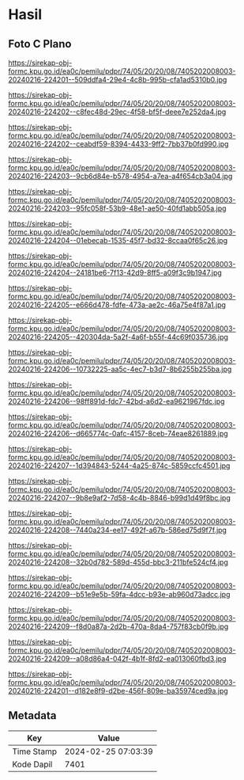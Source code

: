 # Hasil

## Foto C Plano

https://sirekap-obj-formc.kpu.go.id/ea0c/pemilu/pdpr/74/05/20/20/08/7405202008003-20240216-224201--509ddfa4-29e4-4c8b-995b-cfa1ad5310b0.jpg

https://sirekap-obj-formc.kpu.go.id/ea0c/pemilu/pdpr/74/05/20/20/08/7405202008003-20240216-224202--c8fec48d-29ec-4f58-bf5f-deee7e252da4.jpg

https://sirekap-obj-formc.kpu.go.id/ea0c/pemilu/pdpr/74/05/20/20/08/7405202008003-20240216-224202--ceabdf59-8394-4433-9ff2-7bb37b0fd990.jpg

https://sirekap-obj-formc.kpu.go.id/ea0c/pemilu/pdpr/74/05/20/20/08/7405202008003-20240216-224203--9cb6d84e-b578-4954-a7ea-a4f654cb3a04.jpg

https://sirekap-obj-formc.kpu.go.id/ea0c/pemilu/pdpr/74/05/20/20/08/7405202008003-20240216-224203--95fc058f-53b9-48e1-ae50-40fd1abb505a.jpg

https://sirekap-obj-formc.kpu.go.id/ea0c/pemilu/pdpr/74/05/20/20/08/7405202008003-20240216-224204--01ebecab-1535-45f7-bd32-8ccaa0f65c26.jpg

https://sirekap-obj-formc.kpu.go.id/ea0c/pemilu/pdpr/74/05/20/20/08/7405202008003-20240216-224204--24181be6-7f13-42d9-8ff5-a09f3c9b1947.jpg

https://sirekap-obj-formc.kpu.go.id/ea0c/pemilu/pdpr/74/05/20/20/08/7405202008003-20240216-224205--e666d478-fdfe-473a-ae2c-46a75e4f87a1.jpg

https://sirekap-obj-formc.kpu.go.id/ea0c/pemilu/pdpr/74/05/20/20/08/7405202008003-20240216-224205--420304da-5a2f-4a6f-b55f-44c69f035736.jpg

https://sirekap-obj-formc.kpu.go.id/ea0c/pemilu/pdpr/74/05/20/20/08/7405202008003-20240216-224206--10732225-aa5c-4ec7-b3d7-8b6255b255ba.jpg

https://sirekap-obj-formc.kpu.go.id/ea0c/pemilu/pdpr/74/05/20/20/08/7405202008003-20240216-224206--98ff891d-fdc7-42bd-a6d2-ea9621967fdc.jpg

https://sirekap-obj-formc.kpu.go.id/ea0c/pemilu/pdpr/74/05/20/20/08/7405202008003-20240216-224206--d665774c-0afc-4157-8ceb-74eae8261889.jpg

https://sirekap-obj-formc.kpu.go.id/ea0c/pemilu/pdpr/74/05/20/20/08/7405202008003-20240216-224207--1d394843-5244-4a25-874c-5859ccfc4501.jpg

https://sirekap-obj-formc.kpu.go.id/ea0c/pemilu/pdpr/74/05/20/20/08/7405202008003-20240216-224207--9b8e9af2-7d58-4c4b-8846-b99d1d49f8bc.jpg

https://sirekap-obj-formc.kpu.go.id/ea0c/pemilu/pdpr/74/05/20/20/08/7405202008003-20240216-224208--7440a234-ee17-492f-a67b-586ed75d9f7f.jpg

https://sirekap-obj-formc.kpu.go.id/ea0c/pemilu/pdpr/74/05/20/20/08/7405202008003-20240216-224208--32b0d782-589d-455d-bbc3-211bfe524cf4.jpg

https://sirekap-obj-formc.kpu.go.id/ea0c/pemilu/pdpr/74/05/20/20/08/7405202008003-20240216-224209--b51e9e5b-59fa-4dcc-b93e-ab960d73adcc.jpg

https://sirekap-obj-formc.kpu.go.id/ea0c/pemilu/pdpr/74/05/20/20/08/7405202008003-20240216-224209--f8d0a87a-2d2b-470a-8da4-757f83cb0f9b.jpg

https://sirekap-obj-formc.kpu.go.id/ea0c/pemilu/pdpr/74/05/20/20/08/7405202008003-20240216-224209--a08d86a4-042f-4b1f-8fd2-ea013060fbd3.jpg

https://sirekap-obj-formc.kpu.go.id/ea0c/pemilu/pdpr/74/05/20/20/08/7405202008003-20240216-224201--d182e8f9-d2be-456f-809e-ba35974ced9a.jpg


## Metadata

| Key        | Value               |
| ---------- | ------------------- |
| Time Stamp | 2024-02-25 07:03:39 |
| Kode Dapil | 7401                |



